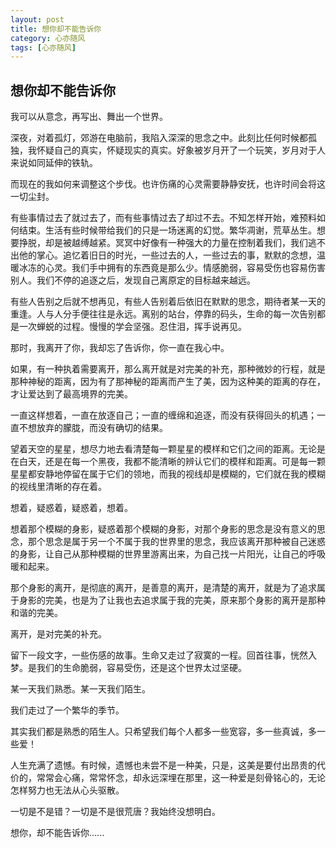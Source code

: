 ```yaml
---
layout: post
title: 想你却不能告诉你
category: 心亦随风
tags: [心亦随风]
---
```


## 想你却不能告诉你

我可以从意念，再写出、舞出一个世界。

深夜，对着孤灯，郊游在电脑前，我陷入深深的思念之中。此刻比任何时候都孤独，我怀疑自己的真实，怀疑现实的真实。好象被岁月开了一个玩笑，岁月对于人来说如同延伸的铁轨。

而现在的我如何来调整这个步伐。也许伤痛的心灵需要静静安抚，也许时间会将这一切尘封。

有些事情过去了就过去了，而有些事情过去了却过不去。不知怎样开始，难预料如何结束。生活有些时候带给我们的只是一场迷离的幻觉。繁华凋谢，荒草丛生。想要挣脱，却是被越缚越紧。冥冥中好像有一种强大的力量在控制着我们，我们逃不出他的掌心。追忆着旧日的时光，一些过去的人，一些过去的事，默默的念想，温暖冰冻的心灵。我们手中拥有的东西竟是那么少。情感脆弱，容易受伤也容易伤害别人。我们不停的追逐之后，发现自己离原定的目标越来越远。

有些人告别之后就不想再见，有些人告别着后依旧在默默的思念，期待者某一天的重逢。人与人分手便往往是永远。离别的站台，停靠的码头，生命的每一次告别都是一次蝉蜕的过程。慢慢的学会坚强。忍住泪，挥手说再见。

那时，我离开了你，我却忘了告诉你，你一直在我心中。

如果，有一种执着需要离开，那么离开就是对完美的补充，那种微妙的行程，就是那种神秘的距离，因为有了那神秘的距离而产生了美，因为这种美的距离的存在，才让爱达到了最高境界的完美。

一直这样想着，一直在放逐自己；一直的缠绵和追逐，而没有获得回头的机遇；一直不想放弃的朦胧，而没有确切的结果。

望着天空的星星，想尽力地去看清楚每一颗星星的模样和它们之间的距离。无论是在白天，还是在每一个黑夜，我都不能清晰的辨认它们的模样和距离。可是每一颗星星都安静地停留在属于它们的领地，而我的视线却是模糊的，它们就在我的模糊的视线里清晰的存在着。

想着，疑惑着，疑惑着，想着。

想着那个模糊的身影，疑惑着那个模糊的身影，对那个身影的思念是没有意义的思念，那个思念是属于另一个不属于我的世界里的思念，我应该离开那种被自己迷惑的身影，让自己从那种模糊的世界里游离出来，为自己找一片阳光，让自己的呼吸暖和起来。

那个身影的离开，是彻底的离开，是善意的离开，是清楚的离开，就是为了追求属于身影的完美，也是为了让我也去追求属于我的完美，原来那个身影的离开是那种和谐的完美。

离开，是对完美的补充。

留下一段文字，一些伤感的故事。生命又走过了寂寞的一程。回首往事，恍然入梦。是我们的生命脆弱，容易受伤，还是这个世界太过坚硬。

某一天我们熟悉。某一天我们陌生。

我们走过了一个繁华的季节。

其实我们都是熟悉的陌生人。只希望我们每个人都多一些宽容，多一些真诚，多一些爱！

人生充满了遗憾。有时候，遗憾也未尝不是一种美，只是，这美是要付出昂贵的代价的，常常会心痛，常常怀念，却永远深埋在那里，这一种爱是刻骨铭心的，无论怎样努力也无法从心头驱散。

一切是不是错？一切是不是很荒唐？我始终没想明白。

想你，却不能告诉你......